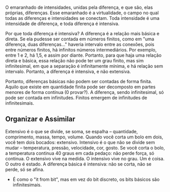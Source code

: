 O emaranhado de intensidades, unidas pela diferença, e que são, elas próprias, diferenças. Esse emaranhado é a virtualidade, o campo no qual todas as diferenças e intensidades se conectam. Toda intensidade é uma intensidade de diferença, e toda diferença é intensiva.

Por que toda diferença é intensiva? A diferença é a relação mais básica e direta. Se ela pudesse ser contada em números finitos, como em "uma diferença, duas diferenças..." haveria intervalo entre as conexões, pois entre números finitos, há infinitos números intermediários. Por exemplo, entre 1 e 2, há 1,5, e assim por diante. Portanto, para que haja uma relação direta e básica, essa relação não pode ter um grau finito, mas sim infinitesimal, em que a separação é infinitamente mínima, e há relação sem intervalo. Portanto, a diferença é intensiva, e não extensiva.

Portanto, diferenças básicas não podem ser contadas de forma finita. Aquilo que existe em quantidade finita pode ser decomposto em partes menores de forma contínua (0 provar?). A diferença, sendo infinitesimal, só pode ser contada em infinitudes. Finitos emergem de infinitudes de infinitesimais.

## Organizar e Assimilar
  
Extensivo é o que se divide, se soma, se espalha – quantidade, comprimento, massa, tempo, volume. Quando você corta um bolo em dois, você tem dois bocados: extensivo. Intensivo é o que não se divide sem mudar – temperatura, pressão, velocidade, cor, gosto. Se você corta o bolo, a temperatura continua 40 graus em cada pedaço: não perde força, só continua. O extensivo vive na medida. O intensivo vive no grau. Um é coisa. O outro é estado. A diferença básica é intensiva: não se corta, não se perde, só se afina.

* É como o "it from bit", mas em vez do bit discreto, os bits básicos são infinitesimais.